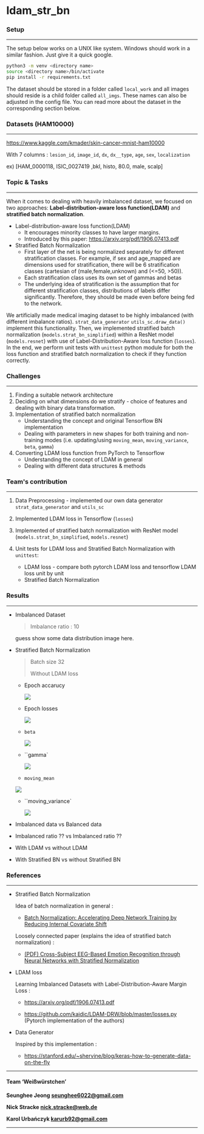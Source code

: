 # ldam_str_bn

### Setup

---

The setup below works on a UNIX like system. Windows should work in a similar fashion. Just give it a quick google.
```bash
python3 -m venv <directory name>
source <directory name>/bin/activate
pip install -r requirements.txt
```
The dataset should be stored in a folder called `local_work` and all images should reside is a child folder called `all_imgs`. These names can also be adjusted in the config file. You can read more about the dataset in the corresponding section below.



### Datasets (HAM10000)

---

https://www.kaggle.com/kmader/skin-cancer-mnist-ham10000

With 7 columns :  `lesion_id`, `image_id`, `dx`, `dx__type`, `age`, `sex`, `localization `

ex) [HAM_0000118, ISIC_0027419 ,bkl, histo, 80.0, male, scalp]



### Topic & Tasks

---

When it comes to dealing with heavily imbalanced dataset, we focused on two approaches: __Label-distribution-aware loss function(LDAM)__ and __stratified batch normalization__.

 * Label-distribution-aware loss function(LDAM)
    * It encourages minority classes to have larger margins.
    * Introduced by this paper: https://arxiv.org/pdf/1906.07413.pdf
 * Stratified Batch Normalization
    * First layer of the net is being normalized separately for different stratification classes. For example, if sex and age_mapped are dimensions used for stratification, there will be 6 stratification classes (cartesian of (male,female,unknown) and (<=50, >50)).
    * Each stratification class uses its own set of gammas and betas
    * The underlying idea of stratification is the assumption that for different stratification classes, distributions of labels differ significantly. Therefore, they should be made even before being fed to the network.

We artificially made medical imaging dataset to be highly imbalanced (with different imbalance ratios). `strat_data_generator` `utils_sc.draw_data()` implement this functionality. Then, we implemented stratified batch normalization (`models.strat_bn_simplified`) within a ResNet model (`models.resnet`) with use of Label-Distribution-Aware loss function (`losses`). In the end, we perform unit tests with `unittest` python module for both the loss function and stratified batch normalization to check if they function correctly.



### Challenges

---

1. Finding a suitable network architecture
2. Deciding on what dimensions do we stratify - choice of features and dealing with binary data transformation.
3. Implementation of stratified batch normalization
   * Understanding the concept and original Tensorflow BN implementation
   * Dealing with parameters in new shapes for both training and non-training modes (i.e. updating/using `moving_mean`, `moving_variance`,  `beta`, `gamma`) 
4. Converting LDAM loss function from PyTorch to Tensorflow
   * Understanding the concept of LDAM in general
   * Dealing with different data structures & methods 



### Team's contribution

---

1. Data Preprocessing - implemented our own data generator `strat_data_generator` and `utils_sc`

2. Implemented LDAM loss in Tensorflow (`losses`)

3. Implemented of stratified batch normalization with ResNet model (`models.strat_bn_simplified`, `models.resnet`)

4. Unit tests for LDAM loss and Stratified Batch Normalization with `unittest`:
   * LDAM loss - compare both pytorch LDAM loss and tensorflow LDAM loss unit by unit
   * Stratified Batch Normalization



### Results

---

* Imbalanced Dataset

  > Imbalance ratio : 10

  guess show some data distribution image here.

* Stratified Batch Normalization

  > Batch size 32
  >
  > Without LDAM loss 

  * Epoch accarucy

    <img src=".\readme_images\strat_bn_without_ldam_epoch_acc.jpg">

  * Epoch losses

    <img src=".\readme_images\strat_bn_without_ldam_epoch_loss.jpg">

  * `beta`

    <img src=".\readme_images\strat_bn_without_ldam_beta.jpg">

  * ``gamma`

    <img src=".\readme_images\strat_bn_without_ldam_gamma.jpg">

  *  `moving_mean`

    <img src=".\readme_images\strat_bn_without_ldam_moving_mean.jpg">

  * ``moving_variance`

    <img src=".\readme_images\strat_bn_without_ldam_moving_var.jpg">

  

* Imbalanced data vs Balanced data

* Imbalanced ratio ?? vs Imbalanced ratio ??

* With LDAM vs without LDAM

* With Stratified BN vs without Stratified BN



### References

---

* Stratified Batch Normalization

  Idea of batch normalization in general :

  * [Batch Normalization: Accelerating Deep Network Training by Reducing Internal Covariate Shift](https://arxiv.org/pdf/1502.03167.pdf)

  Loosely connected paper (explains the idea of stratified batch normalization) :

  * [(PDF) Cross-Subject EEG-Based Emotion Recognition through Neural Networks with Stratified Normalization](https://www.researchgate.net/publication/344377115_Cross-Subject_EEG-Based_Emotion_Recognition_through_Neural_Networks_with_Stratified_Normalization)

* LDAM loss

  Learning Imbalanced Datasets with Label-Distribution-Aware Margin Loss :

  * https://arxiv.org/pdf/1906.07413.pdf

  * https://github.com/kaidic/LDAM-DRW/blob/master/losses.py (Pytorch implementation of the authors) 

* Data Generator

  Inspired by this implementation :

  * https://stanford.edu/~shervine/blog/keras-how-to-generate-data-on-the-fly

---

#### Team ‘Weißwürstchen’

__Seunghee Jeong [seunghee6022@gmail.com](mailto:seunghee6022@gmail.com)__

__Nick Stracke [nick.stracke@web.de](mailto:nick.stracke@web.de)__

__Karol Urbańczyk [karurb92@gmail.com](mailto:karurb92@gmail.com)__

---

